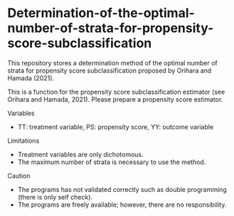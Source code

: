 # Determination-of-the-optimal-number-of-strata-for-propensity-score-subclassification
This repository stores a determination method of the optimal number of strata for propensity score subclassification proposed by Orihara and Hamada (2021).

This is a function for the propensity score subclassification estimator (see Orihara and Hamada, 2021).
Please prepare a propensity score estimator.

Variables
- TT: treatment variable, PS: propensity score, YY: outcome variable

Limitations
- Treatment variables are only dichotomous.
- The maximum number of strata is necessary to use the method.

Caution
- The programs has not validated correctly such as double programming (there is only self check).
- The programs are freely available; however, there are no responsibility.
